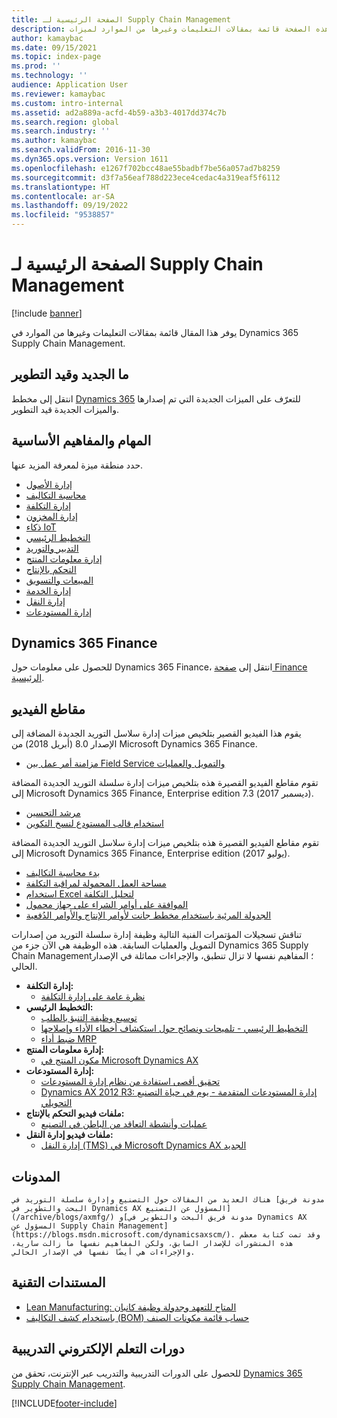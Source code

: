 ```yaml
---
title: الصفحة الرئيسية لـ Supply Chain Management
description: توفر هذه الصفحة قائمة بمقالات التعليمات وغيرها من الموارد لميزات Supply Chain Management.
author: kamaybac
ms.date: 09/15/2021
ms.topic: index-page
ms.prod: ''
ms.technology: ''
audience: Application User
ms.reviewer: kamaybac
ms.custom: intro-internal
ms.assetid: ad2a889a-acfd-4b59-a3b3-4017dd374c7b
ms.search.region: global
ms.search.industry: ''
ms.author: kamaybac
ms.search.validFrom: 2016-11-30
ms.dyn365.ops.version: Version 1611
ms.openlocfilehash: e1267f702bcc48ae55badbf7be56a057ad7b8259
ms.sourcegitcommit: d3f7a56eaf788d223ece4cedac4a319eaf5f6112
ms.translationtype: HT
ms.contentlocale: ar-SA
ms.lasthandoff: 09/19/2022
ms.locfileid: "9538857"
---
```

# <a name="supply-chain-management-home-page"></a>الصفحة الرئيسية لـ Supply Chain Management

[!include [banner](includes/banner.md)]

يوفر هذا المقال قائمة بمقالات التعليمات وغيرها من الموارد في Dynamics 365 Supply Chain Management.

## <a name="whats-new-and-in-development"></a>ما الجديد وقيد التطوير

انتقل إلى مخطط [Dynamics 365](https://roadmap.dynamics.com/) للتعرّف على الميزات الجديدة التي تم إصدارها والميزات الجديدة قيد التطوير.

## <a name="core-concepts-and-tasks"></a>المهام والمفاهيم الأساسية

حدد منطقة ميزة لمعرفة المزيد عنها.

- [إدارة الأصول](asset-management/index.md)
- [محاسبة التكاليف](../finance/cost-accounting/cost-accounting-home-page.md)
- [إدارة التكلفة](cost-management/cost-management-home-page.md)  
- [إدارة المخزون](inventory/inventory-home-page.md)
- [ذكاء IoT](iot/iot-intelligence-home-page.md)
- [التخطيط الرئيسي](master-planning/master-planning-home-page.md)
- [التدبير والتوريد](procurement/procurement-sourcing-overview.md)
- [إدارة معلومات المنتج](pim/product-information.md)
- [التحكم بالإنتاج](production-control/production-process-overview.md)
- [المبيعات والتسويق](sales-marketing/overview-sales-marketing.md)
- [إدارة الخدمة](service-management/service-management-home-page.md)
- [إدارة النقل](transportation/transportation-management-overview.md)
- [إدارة المستودعات](warehousing/warehouse-configuration.md)

## <a name="dynamics-365-finance"></a>Dynamics 365 Finance

للحصول على معلومات حول Dynamics 365 Finance، انتقل إلى [صفحة Finance الرئيسية](../finance/index.md).

## <a name="videos"></a>مقاطع الفيديو

يقوم هذا الفيديو القصير بتلخيص ميزات إدارة سلاسل التوريد الجديدة المضافة إلى الإصدار 8.0 (أبريل 2018) من Microsoft Dynamics 365 Finance.

- [مزامنة أمر عمل بين Field Service والتمويل والعمليات](https://youtu.be/hAB4TDVMjxU)

تقوم مقاطع الفيديو القصيرة هذه بتلخيص ميزات إدارة سلسلة التوريد الجديدة المضافة إلى Microsoft Dynamics 365 Finance, Enterprise edition 7.3 (ديسمبر 2017).

- [مرشد التحسين](https://www.youtube.com/watch?v=MRsAzgFCUSQ&t=4s)
- [استخدام قالب المستودع لنسخ التكوين](https://www.youtube.com/watch?v=K2WIfFlqJYs&feature=youtu.be)

تقوم مقاطع الفيديو القصيرة هذه بتلخيص ميزات إدارة سلاسل التوريد الجديدة المضافة إلى Microsoft Dynamics 365 Finance, Enterprise edition (يوليو 2017).

- [بدء ‏‫محاسبة التكاليف‬](https://youtu.be/1pUDtJQZ8FU)
- [مساحة العمل المحمولة لمراقبة التكلفة](https://youtu.be/imsuTg8rUVk)
- [استخدام Excel لتحليل التكلفة](https://youtu.be/-HKHYdClvx8)
- [الموافقة على أوامر الشراء على جهاز محمول](https://youtu.be/gZ-gOlJe7H8)
- [الجدولة المرئية باستخدام مخطط جانت لأوامر الإنتاج والأوامر الدُفعية](https://youtu.be/BtbuShkGj4I)

تناقش تسجيلات المؤتمرات الفنية التالية وظيفة إدارة سلسلة التوريد من إصدارات التمويل والعمليات السابقة. هذه الوظيفة هي الآن جزء من Dynamics 365 Supply Chain Management؛ المفاهيم نفسها لا تزال تنطبق، والإجراءات مماثلة في الإصدار الحالي.

- **إدارة التكلفة:**
  - [نظرة عامة على إدارة التكلفة](https://www.youtube.com/watch?v=vXzlC-mOBcg&feature=youtu.be)
- **التخطيط الرئيسي:**
  - [توسيع وظيفة التنبؤ بالطلب](https://www.youtube.com/watch?v=4OIKIXLiNjI&feature=youtu.be)
  - [التخطيط الرئيسي - تلميحات ونصائح حول استكشاف أخطاء الأداء وإصلاحها](https://youtu.be/7v8BPmEs9Dg)
  - [ضبط أداء MRP](https://youtu.be/RLXybx20B5o)
- **إدارة معلومات المنتج:**
  - [مكون المنتج في Microsoft Dynamics AX](https://youtu.be/zotrj3SbCl4)
- **إدارة المستودعات:**
  - [تحقيق أقصى استفادة من نظام إدارة المستودعات](https://www.youtube.com/watch?v=--_didmZKHo&t=10s)
  - [Dynamics AX ‏2012 R3: إدارة المستودعات المتقدمة - يوم في حياة التصنيع التحويلي](https://www.youtube.com/embed/QUxXUrN-7n4)
- **ملفات فيديو التحكم بالإنتاج:**
  - [عمليات وأنشطة التعاقد من الباطن في التصنيع](https://youtu.be/y1jrd3A_k70)
- **ملفات فيديو إدارة النقل:**
  - [إدارة النقل (TMS) في Microsoft Dynamics AX الجديد](https://youtu.be/jgmTgJIgEFQ)

## <a name="blogs"></a>المدونات

	هناك العديد من المقالات حول التصنيع وإدارة سلسلة التوريد في [مدونة فريق البحث والتطوير في Dynamics AX المسؤول عن التصنيع](/archive/blogs/axmfg/) و[مدونة فريق البحث والتطوير في Dynamics AX المسؤول عن Supply Chain Management](https://blogs.msdn.microsoft.com/dynamicsaxscm/). وقد تمت كتابة معظم هذه المنشورات للإصدار السابق، ولكن المفاهيم نفسها ما زالت سارية، والإجراءات هي أيضًا نفسها في الإصدار الحالي.

## <a name="white-papers"></a>المستندات التقنية

- [Lean Manufacturing: المتاح للتعهد وجدولة وظيفة كانبان](/dynamics/s-e/)
- [‏‫حساب قائمة مكونات الصنف (BOM) ‏‫باستخدام كشف التكاليف‬‏‫‬‬](https://www.microsoft.com/download/details.aspx?id=101937)

## <a name="elearning-courses"></a>دورات التعلم الإلكتروني التدريبية

للحصول على الدورات التدريبية والتدريب عبر الإنترنت، تحقق من [Dynamics 365 Supply Chain Management](/training/browse/?products=dynamics-scm&resource_type=learning+path).

[!INCLUDE[footer-include](../includes/footer-banner.md)]
